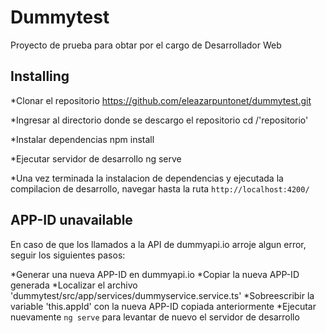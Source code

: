 # Dummytest
Proyecto de prueba para obtar por el cargo de Desarrollador Web


## Installing

*Clonar el repositorio
https://github.com/eleazarpuntonet/dummytest.git

*Ingresar al directorio donde se descargo el repositorio
cd /'repositorio'

*Instalar dependencias
npm install

*Ejecutar servidor de desarrollo
ng serve

*Una vez terminada la instalacion de dependencias y ejecutada la compilacion de desarrollo, navegar
hasta la ruta `http://localhost:4200/`

## APP-ID unavailable
En caso de que los llamados a la API de dummyapi.io arroje algun error, seguir los siguientes pasos:

*Generar una nueva APP-ID en dummyapi.io
*Copiar la nueva APP-ID generada
*Localizar el archivo 'dummytest/src/app/services/dummyservice.service.ts'
*Sobreescribir la variable 'this.appId' con la nueva APP-ID copiada anteriormente
*Ejecutar nuevamente `ng serve` para levantar de nuevo el servidor de desarrollo
